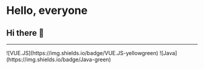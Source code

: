 # Hello, everyone
## Hi there 👋


<hr>
![VUE.JS](https://img.shields.io/badge/VUE.JS-yellowgreen)
![Java](https://img.shields.io/badge/Java-green)
